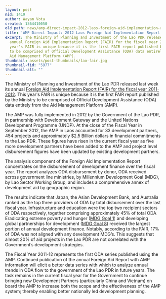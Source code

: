 ```yaml
---
layout: post
nid: 1419
author: Wayan Vota
created: 1364410050
old_path: news/amp-direct-impact-2012-laos-foreign-aid-implementation-report
title: 'AMP Direct Impact: 2012 Laos Foreign Aid Implementation Report'
excerpt: The Ministry of Planning and Investment of the Lao PDR released last week its
  annual Foreign Aid Implementation Report (FAIR) for the fiscal year 2011-2012. This
  year's FAIR is unique because it is the first FAIR report published by the Ministry
  to be comprised of Official Development Assistance (ODA) data entirely from the
  Aid Management Platform (AMP).
thumbnail: assets/post-thumbnails/lao-fair.jpg
thumbnail-fid: "5977"
thumbnail-alt: ""
---
```


The Ministry of Planning and Investment of the Lao PDR released last week its annual [Foreign Aid Implementation Report (FAIR) for the fiscal year 2011-2012](http://www.rtm.org.la/documents/RTM%202011/FAIR_Final.pdf). This year's FAIR is unique because it is the first FAIR report published by the Ministry to be comprised of Official Development Assistance (ODA) data entirely from the Aid Management Platform (AMP).

The AMP was fully implemented in 2012 by the Government of the Lao PDR, in partnership with Development Gateway and the United Nations Development Programme (UNDP). At the close of the Fiscal Year in September 2012, the AMP in Laos accounted for 33 development partners, 454 projects and approximately $2.5 Billion dollars in financial commitments to the Lao PDR. These figures have risen in the current fiscal year as five more development partners have been added to the AMP and project level disbursement figures have been updated by existing development partners.

The analysis component of the Foreign Aid Implementation Report concentrates on the disbursement of development finance over the fiscal year. The report analyzes ODA disbursement by donor, ODA received across government line ministries, by Millennium Development Goal (MDG), by Lao Sector Working Group, and includes a comprehensive annex of development aid by geographic region.

The results indicate that Japan, the Asian Development Bank, and Australia ranked as the top three providers of ODA by total disbursement over the last fiscal year. Infrastructure and education were the top two recipient sectors of ODA respectively, together comprising approximately 45% of total ODA. Eradicating extreme poverty and hunger ([MDG Goal 1](https://www.un.org/millenniumgoals/poverty.shtml)) and developing global partnerships for development ([MDG Goal 8](https://www.un.org/millenniumgoals/global.shtml)) received the largest portion of annual development finance. Notably, according to the FAIR, 17% of ODA was not aligned with any development MDG’s. This suggests that almost 20% of aid projects in the Lao PDR are not correlated with the Government’s development strategies.

The Fiscal Year 2011-12 represents the first ODA series published using the AMP. Continued publication of the annual Foreign Aid Report with AMP information will elicit a better data series with which to analyze annual trends in ODA flow to the government of the Lao PDR in future years. The task remains in the current fiscal year for the Government to continue bringing new Development Partners (particularly China and Vietnam) on board the AMP to increase both the scope and the effectiveness of the AMP system; thereby enabling better nationally led development planning.


